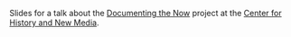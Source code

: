 Slides for a talk about the [Documenting the Now] project at the [Center for
History and New Media].

[Documenting the Now]: http://www.docnow.io/
[Center for History and New Media]: http://rrchnm.org/
